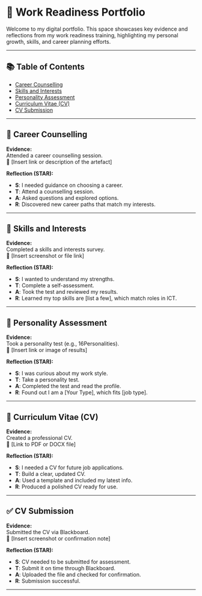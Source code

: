 # 💼 Work Readiness Portfolio  

Welcome to my digital portfolio. This space showcases key evidence and reflections from my work readiness training, highlighting my personal growth, skills, and career planning efforts.

---

## 📚 Table of Contents
- [Career Counselling](#career-counselling)
- [Skills and Interests](#skills-and-interests)
- [Personality Assessment](#personality-assessment)
- [Curriculum Vitae (CV)](#curriculum-vitae-cv)
- [CV Submission](#cv-submission)

---

## 🎯 Career Counselling

**Evidence:**  
Attended a career counselling session.  
📎 [Insert link or description of the artefact]

**Reflection (STAR):**  
- **S**: I needed guidance on choosing a career.  
- **T**: Attend a counselling session.  
- **A**: Asked questions and explored options.  
- **R**: Discovered new career paths that match my interests.

---

## 🔧 Skills and Interests

**Evidence:**  
Completed a skills and interests survey.  
📎 [Insert screenshot or file link]

**Reflection (STAR):**  
- **S**: I wanted to understand my strengths.  
- **T**: Complete a self-assessment.  
- **A**: Took the test and reviewed my results.  
- **R**: Learned my top skills are [list a few], which match roles in ICT.

---

## 🧬 Personality Assessment

**Evidence:**  
Took a personality test (e.g., 16Personalities).  
📎 [Insert link or image of results]

**Reflection (STAR):**  
- **S**: I was curious about my work style.  
- **T**: Take a personality test.  
- **A**: Completed the test and read the profile.  
- **R**: Found out I am a [Your Type], which fits [job type].

---

## 📄 Curriculum Vitae (CV)

**Evidence:**  
Created a professional CV.  
📎 [Link to PDF or DOCX file]

**Reflection (STAR):**  
- **S**: I needed a CV for future job applications.  
- **T**: Build a clear, updated CV.  
- **A**: Used a template and included my latest info.  
- **R**: Produced a polished CV ready for use.

---

## ✅ CV Submission

**Evidence:**  
Submitted the CV via Blackboard.  
📎 [Insert screenshot or confirmation note]

**Reflection (STAR):**  
- **S**: CV needed to be submitted for assessment.  
- **T**: Submit it on time through Blackboard.  
- **A**: Uploaded the file and checked for confirmation.  
- **R**: Submission successful.

---
